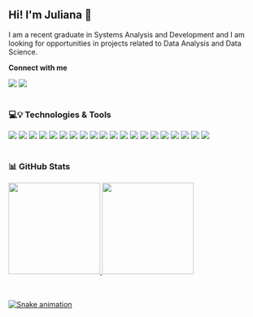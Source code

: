 ## Hi! I'm Juliana 👋

I am a recent graduate in Systems Analysis and Development and I am looking for opportunities in projects related to Data Analysis and Data Science.

**Connect with me**

[<img src="https://img.shields.io/badge/linkedin-%230077B5.svg?&style=for-the-badge&logo=linkedin&logoColor=white" />](https://www.linkedin.com/in/juliana-jpereira/)  [<img src = "https://img.shields.io/badge/Gmail-D14836?style=for-the-badge&logo=gmail&logoColor=white">](mailto:julianadejesus657@gmail.com)
<br><br>

### :computer::bulb: Technologies & Tools
<img src="https://img.shields.io/badge/Python-FFD43B?style=for-the-badge&logo=python&logoColor=blue"/>  <img src="https://img.shields.io/badge/Pandas-2C2D72?style=for-the-badge&logo=pandas&logoColor=white"/>  <img src="https://img.shields.io/badge/Numpy-777BB4?style=for-the-badge&logo=numpy&logoColor=white"/>  <img src="https://img.shields.io/badge/scikit_learn-F7931E?style=for-the-badge&logo=scikit-learn&logoColor=white"/>  <img src="https://img.shields.io/badge/Plotly-239120?style=for-the-badge&logo=plotly&logoColor=white"/>  <img src="	https://img.shields.io/badge/R-276DC3?style=for-the-badge&logo=r&logoColor=white"/>  <img src="https://img.shields.io/badge/C-00599C?style=for-the-badge&logo=c&logoColor=white"/>  <img src="	https://img.shields.io/badge/C%2B%2B-00599C?style=for-the-badge&logo=c%2B%2B&logoColor=white"/>  <img src="https://img.shields.io/badge/HTML5-E34F26?style=for-the-badge&logo=html5&logoColor=white"/>  <img src="https://img.shields.io/badge/CSS3-1572B6?style=for-the-badge&logo=css3&logoColor=white"/>  <img src="https://img.shields.io/badge/JavaScript-323330?style=for-the-badge&logo=javascript&logoColor=F7DF1E"/>  <img src="https://img.shields.io/badge/React-20232A?style=for-the-badge&logo=react&logoColor=61DAFB"/>  <img src="https://img.shields.io/badge/json-5E5C5C?style=for-the-badge&logo=json&logoColor=white"/>  <img src="https://img.shields.io/badge/MySQL-005C84?style=for-the-badge&logo=mysql&logoColor=white"/>  <img src="https://img.shields.io/badge/PostgreSQL-316192?style=for-the-badge&logo=postgresql&logoColor=white"/>  <img src="	https://img.shields.io/badge/SQLite-07405E?style=for-the-badge&logo=sqlite&logoColor=white"/>  <img src="https://img.shields.io/badge/PowerBI-F2C811?style=for-the-badge&logo=Power%20BI&logoColor=white"/>  <img src="https://img.shields.io/badge/Amazon_AWS-FF9900?style=for-the-badge&logo=amazonaws&logoColor=white"/>  <img src="https://img.shields.io/badge/GitHub-100000?style=for-the-badge&logo=github&logoColor=white"/>  <img src="https://img.shields.io/badge/GIT-E44C30?style=for-the-badge&logo=git&logoColor=white"/>
<br><br>

### :bar_chart: GitHub Stats

<div>
<a href="https://github.com/julianapereira98/julianapereira98/">
<img height="180em" src="https://github-readme-stats.vercel.app/api/top-langs/?username=julianapereira98&layout=compact&theme=transparent"/>
<img height="180em" src="https://github-readme-stats.vercel.app/api?username=julianapereira98&show_icons=true&theme=transparent&include_all_commits=true&count_private=true"/>
</div>
<br><br>

![Snake animation](https://github.com/julianapereira98/julianapereira98//blob/output/github-contribution-grid-snake.svg)
